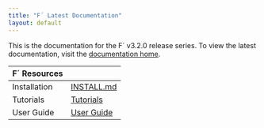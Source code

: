 ```yaml
---
title: "F´ Latest Documentation"
layout: default
---
```


This is the documentation for the F´ v3.2.0 release series. To view the latest documentation, visit the [documentation home](..).

| F´ Resources | |
|---|---|
| Installation | [INSTALL.md](./INSTALL.md) |
| Tutorials | [Tutorials](./Tutorials/README.md) |
| User Guide | [User Guide](./UsersGuide/guide.md) |
